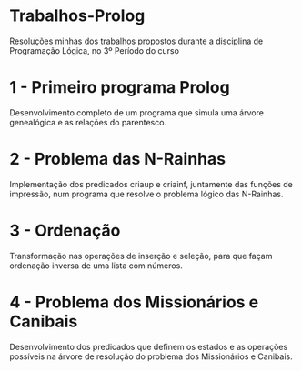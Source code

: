 # Trabalhos-Prolog
Resoluções minhas dos trabalhos propostos durante a disciplina de Programação Lógica, no 3º Período do curso

# 1 - Primeiro programa Prolog
Desenvolvimento completo de um programa que simula uma árvore genealógica e as relações do parentesco.

# 2 - Problema das N-Rainhas
Implementação dos predicados criaup e criainf, juntamente das funções de impressão, num programa que resolve o problema lógico das N-Rainhas.

# 3 - Ordenação
Transformação nas operações de inserção e seleção, para que façam ordenação inversa de uma lista com números.

# 4 - Problema dos Missionários e Canibais
Desenvolvimento dos predicados que definem os estados e as operações possíveis na árvore de resolução do problema dos Missionários e Canibais.
